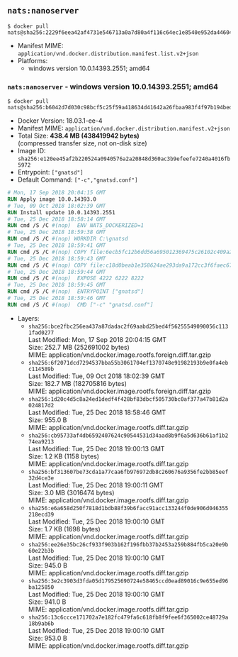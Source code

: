 ## `nats:nanoserver`

```console
$ docker pull nats@sha256:2229f6eea42af4731e546713a0a7d80a4f116c64ec1e8540e952da446042803b
```

-	Manifest MIME: `application/vnd.docker.distribution.manifest.list.v2+json`
-	Platforms:
	-	windows version 10.0.14393.2551; amd64

### `nats:nanoserver` - windows version 10.0.14393.2551; amd64

```console
$ docker pull nats@sha256:b6042d7d030c98bcf5c25f59a418634d41642a26fbaa983f4f97b194bed847eb
```

-	Docker Version: 18.03.1-ee-4
-	Manifest MIME: `application/vnd.docker.distribution.manifest.v2+json`
-	Total Size: **438.4 MB (438419942 bytes)**  
	(compressed transfer size, not on-disk size)
-	Image ID: `sha256:e120ee45af2b220524a0940576a2a20848d360ac3b9efeefe7240a4016fb5972`
-	Entrypoint: `["gnatsd"]`
-	Default Command: `["-c","gnatsd.conf"]`

```dockerfile
# Mon, 17 Sep 2018 20:04:15 GMT
RUN Apply image 10.0.14393.0
# Tue, 09 Oct 2018 18:02:39 GMT
RUN Install update 10.0.14393.2551
# Tue, 25 Dec 2018 18:58:14 GMT
RUN cmd /S /C #(nop)  ENV NATS_DOCKERIZED=1
# Tue, 25 Dec 2018 18:59:38 GMT
RUN cmd /S /C #(nop) WORKDIR C:\gnatsd
# Tue, 25 Dec 2018 18:59:41 GMT
RUN cmd /S /C #(nop) COPY file:6ecb5fc12b6dd56a695012369475c26102c409a2f7b9ae55e7e6d5d5498e74c3 in gnatsd.exe 
# Tue, 25 Dec 2018 18:59:43 GMT
RUN cmd /S /C #(nop) COPY file:c18d0beab1e358624ae293da9a172cc3f6faec67511d07bbd10d05b130d14c90 in gnatsd.conf 
# Tue, 25 Dec 2018 18:59:44 GMT
RUN cmd /S /C #(nop)  EXPOSE 4222 6222 8222
# Tue, 25 Dec 2018 18:59:45 GMT
RUN cmd /S /C #(nop)  ENTRYPOINT ["gnatsd"]
# Tue, 25 Dec 2018 18:59:46 GMT
RUN cmd /S /C #(nop)  CMD ["-c" "gnatsd.conf"]
```

-	Layers:
	-	`sha256:bce2fbc256ea437a87dadac2f69aabd25bed4f56255549090056c1131fad0277`  
		Last Modified: Mon, 17 Sep 2018 20:04:15 GMT  
		Size: 252.7 MB (252691002 bytes)  
		MIME: application/vnd.docker.image.rootfs.foreign.diff.tar.gzip
	-	`sha256:6f2071dcd7294537bba55b3061704ef1370748e91982193b9e0fa4ebc114589b`  
		Last Modified: Tue, 09 Oct 2018 18:02:39 GMT  
		Size: 182.7 MB (182705816 bytes)  
		MIME: application/vnd.docker.image.rootfs.foreign.diff.tar.gzip
	-	`sha256:1d20c4d5c8a24ed1dedf4f428bf83dbcf505730bc0af377a47b81d2a024817d2`  
		Last Modified: Tue, 25 Dec 2018 18:58:46 GMT  
		Size: 955.0 B  
		MIME: application/vnd.docker.image.rootfs.diff.tar.gzip
	-	`sha256:cb95733af4db6592407624c90544531d34aad8b9f6a5d636b61af1b274ea9213`  
		Last Modified: Tue, 25 Dec 2018 19:00:13 GMT  
		Size: 1.2 KB (1158 bytes)  
		MIME: application/vnd.docker.image.rootfs.diff.tar.gzip
	-	`sha256:bf313607be73cda1a77caa6fb976972db8c260676a9356fe2bb85eef32d4ce3e`  
		Last Modified: Tue, 25 Dec 2018 19:00:11 GMT  
		Size: 3.0 MB (3016474 bytes)  
		MIME: application/vnd.docker.image.rootfs.diff.tar.gzip
	-	`sha256:e6a658d250f7818d1bdb88f39b6facc91acc133244f0de906d046355218ecd39`  
		Last Modified: Tue, 25 Dec 2018 19:00:10 GMT  
		Size: 1.7 KB (1698 bytes)  
		MIME: application/vnd.docker.image.rootfs.diff.tar.gzip
	-	`sha256:ee26e35bc26cf933f903b162f196fbb37b2453a259b884fb5ca20e9b60e22b3b`  
		Last Modified: Tue, 25 Dec 2018 19:00:10 GMT  
		Size: 945.0 B  
		MIME: application/vnd.docker.image.rootfs.diff.tar.gzip
	-	`sha256:3e2c3903d3fda05d179525690724e58465ccd0ead89016c9e655ed96ba125850`  
		Last Modified: Tue, 25 Dec 2018 19:00:10 GMT  
		Size: 941.0 B  
		MIME: application/vnd.docker.image.rootfs.diff.tar.gzip
	-	`sha256:13c6ccce171702a7e182fc479fa6c618fb8f9fee6f365002ce48729a18b9ab6b`  
		Last Modified: Tue, 25 Dec 2018 19:00:10 GMT  
		Size: 953.0 B  
		MIME: application/vnd.docker.image.rootfs.diff.tar.gzip
